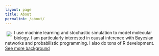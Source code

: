 ```yaml
---
layout: page
title: About
permalink: /about/
---
```


<img id="profilePic" src="https://robertness.github.io/assets/images/profile.png" align="left" style="padding:5px;">  I use machine learning and stochastic simulation to model molecular biology. I am particularly interested in causal inference with Bayesian networks and probabilistic programming. I also do tons of R development.  [See more background](https://www.linkedin.com/in/osazuwa)
